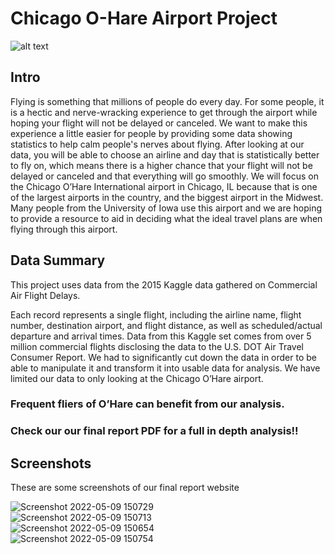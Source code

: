# Chicago O-Hare Airport Project
![alt text](https://esassoc.com/wp-content/uploads/2021/10/Chicago-OHare.png)

## Intro
Flying is something that millions of people do every day. For some people, it is a hectic and 
nerve-wracking experience to get through the airport while hoping your flight will not be delayed or 
canceled. We want to make this experience a little easier for people by providing some data showing 
statistics to help calm people's nerves about flying. After looking at our data, you will be able to choose 
an airline and day that is statistically better to fly on, which means there is a higher chance that your 
flight will not be delayed or canceled and that everything will go smoothly. We will focus on the Chicago 
O’Hare International airport in Chicago, IL because that is one of the largest airports in the country, and 
the biggest airport in the Midwest. Many people from the University of Iowa use this airport and we are 
hoping to provide a resource to aid in deciding what the ideal travel plans are when flying through this 
airport.

## Data Summary
This project uses data from the 2015 Kaggle data gathered on Commercial Air Flight Delays. 

Each record represents a single flight, including the airline name, flight number, destination airport, and flight distance, as well as scheduled/actual departure and arrival times. Data from this Kaggle set comes from over 5 million commercial flights disclosing the data to the U.S. DOT Air Travel Consumer Report. We had to significantly cut down the data in order to be able to manipulate it and transform it into usable data for analysis. We have limited our data to only looking at the Chicago O’Hare airport. 

### Frequent fliers of O’Hare can benefit from our analysis.

### Check our our final report PDF for a full in depth analysis!!

## Screenshots
These are some screenshots of our final report website

![Screenshot 2022-05-09 150729](https://user-images.githubusercontent.com/90923213/167489322-49bb465e-2693-4fb1-a27d-4a5aa961066d.png) 
<br/>
![Screenshot 2022-05-09 150713](https://user-images.githubusercontent.com/90923213/167489324-85e5c7ad-91df-404f-aa6e-b23dda21407e.png)
<br/>
![Screenshot 2022-05-09 150654](https://user-images.githubusercontent.com/90923213/167489326-86a81caf-4de5-43b7-a667-b3edcf25849e.png)
<br/>
![Screenshot 2022-05-09 150754](https://user-images.githubusercontent.com/90923213/167489327-903ecdd0-a008-419e-b458-a7185cf28add.png)
